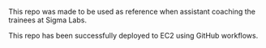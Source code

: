 This repo was made to be used as reference when assistant coaching the trainees at Sigma Labs.

This repo has been successfully deployed to EC2 using GitHub workflows.
